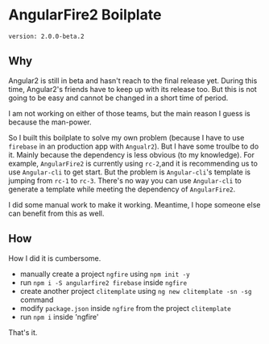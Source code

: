 # AngularFire2 Boilplate

`version: 2.0.0-beta.2`

## Why

Angular2 is still in beta and hasn't reach to the final release yet. During this time, Angular2's friends have to keep up with its release too. But this is not going to be easy and cannot be changed in a short time of period. 

I am not working on either of those teams, but the main reason I guess is because the man-power.

So I built this boilplate to solve my own problem (because I have to use `firebase` in an production app with `Angualr2`). But I have some troulbe to do it. Mainly because the dependency is less obvious (to my knowledge). For example, `AngularFire2` is currently using `rc-2`,and it is recommending us to use `Angular-cli` to get start. But the problem is `Angular-cli`'s template is jumping from `rc-1` to `rc-3`. There's no way you can use `Angular-cli` to generate a template while meeting the dependency of `AngularFire2`. 

I did some manual work to make it working. Meantime, I hope someone else can benefit from this as well.


## How

How I did it is cumbersome.

 - manually create a project `ngfire` using `npm init -y`
 - run `npm i -S angularfire2 firebase` inside `ngfire` 
 - create another project `clitemplate` using `ng new clitemplate -sn -sg` command
 - modify `package.json` inside `ngfire` from the project `clitemplate`
 - run `npm i` inside 'ngfire'

 That's it.

